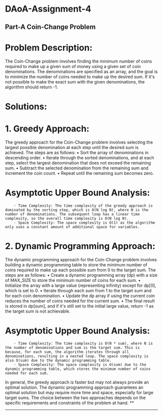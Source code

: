 # DAoA-Assignment-4
## Part-A  Coin-Change Problem 
# Problem Description:
The Coin-Change problem involves finding the minimum number of coins required to make up a given sum of money using a given set of coin denominations. The denominations are specified as an array, and the goal is to minimize the number of coins needed to make up the desired sum. If it's not possible to make the exact sum with the given denominations, the algorithm should return -1.
# Solutions:
# 1. Greedy Approach:
The greedy approach for the Coin-Change problem involves selecting the largest possible denomination at each step until the desired sum is achieved. The steps are as follows:
    • Sort the array of denominations in descending order.
    • Iterate through the sorted denominations, and at each step, select the largest denomination that does not exceed the remaining sum.
    • Subtract the selected denomination from the remaining sum and increment the coin count.
    • Repeat until the remaining sum becomes zero.
# Asymptotic Upper Bound Analysis:
        ◦ Time Complexity: The time complexity of the greedy approach is dominated by the sorting step, which is O(N log N), where N is the number of denominations. The subsequent loop has a linear time complexity, so the overall time complexity is O(N log N).
        ◦ Space Complexity: The space complexity is O(1) as the algorithm only uses a constant amount of additional space for variables.
# 2. Dynamic Programming Approach:
The dynamic programming approach for the Coin-Change problem involves building a dynamic programming table to store the minimum number of coins required to make up each possible sum from 0 to the target sum. The steps are as follows:
    • Create a dynamic programming array (dp) with a size of MAX_SIZE to store the minimum number of coins for each sum.
    • Initialize the array with a large value (representing infinity) except for dp[0], which is set to 0.
    • Iterate through each sum from 1 to the target sum and for each coin denomination.
    • Update the dp array if using the current coin reduces the number of coins needed for the current sum.
    • The final result is stored in dp[sum], and if it's still set to the initial large value, return -1 as the target sum is not achievable.
# Asymptotic Upper Bound Analysis:
        ◦ Time Complexity: The time complexity is O(N * sum), where N is the number of denominations and sum is the target sum. This is because, for each sum, the algorithm iterates through all denominations, resulting in a nested loop. The space complexity is also O(sum) due to the dynamic programming table.
        ◦ Space Complexity: The space complexity is O(sum) due to the dynamic programming table, which stores the minimum number of coins needed for each sum.
In general, the greedy approach is faster but may not always provide an optimal solution. The dynamic programming approach guarantees an optimal solution but may require more time and space, especially for large target sums. The choice between the two approaches depends on the specific requirements and constraints of the problem at hand.
**
**************************
